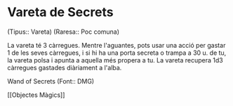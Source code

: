 # Vareta de Secrets

(Tipus:: Vareta) (Raresa:: Poc comuna)

La vareta té 3 càrregues. Mentre l'aguantes, pots usar una acció per gastar 1 de les seves càrregues, i si hi ha una porta secreta o trampa a 30 u. de tu, la vareta polsa i apunta a aquella més propera a tu. La vareta recupera 1d3 càrregues gastades diàriament a l'alba.

Wand of Secrets (Font:: DMG)

[[Objectes Màgics]]